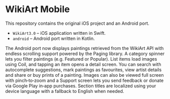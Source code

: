 # WikiArt Mobile

This repository contains the original iOS project and an Android port.

* `WikiArt3.0` – iOS application written in Swift.
* `android` – Android port written in Kotlin.

The Android port now displays paintings retrieved from the WikiArt API with
endless scrolling support powered by the Paging library. A category spinner
lets you filter paintings (e.g. Featured or Popular). List items load images
using Coil, and tapping an item opens a detail screen. You can search with
autocomplete suggestions, mark paintings as favourites, view artist details and
share or buy prints of a painting. Images can also be viewed full screen with
pinch‑to‑zoom and a Support screen lets you send feedback or donate via
Google Play in‑app purchases. Section titles are localized using your device
language with a fallback to English when needed.
